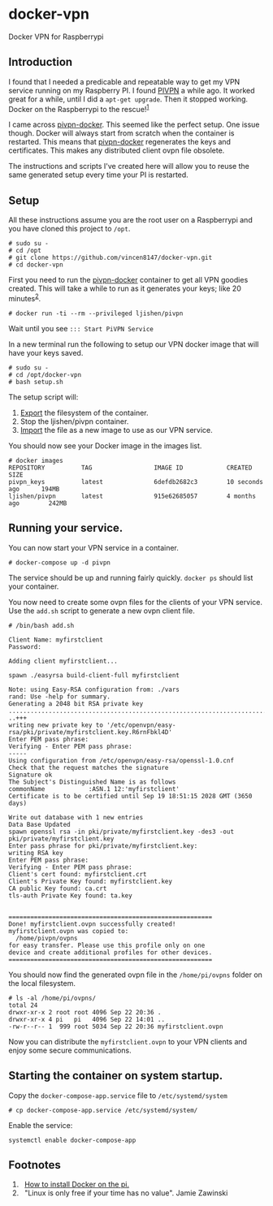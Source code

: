 # docker-vpn
Docker VPN for Raspberrypi

## Introduction

I found that I needed a predicable and repeatable way to get my VPN service
running on my Raspberry PI.  I found [PIVPN](http://www.pivpn.io/) a while ago.  It worked great for a while, until I did a `apt-get upgrade`.  Then it stopped
working.  Docker on the Raspberrypi to the rescue!<sup>[1](#f1)</sup>

I came across [pivpn-docker](https://github.com/ljishen/pivpn-docker).  This
seemed like the perfect setup.  One issue though.  Docker will always start
from scratch when the container is restarted.  This means that
[pivpn-docker](https://github.com/ljishen/pivpn-docker) regenerates the keys
and certificates. This makes any distributed client ovpn file obsolete.

The instructions and scripts I've created here will allow you to reuse the same
generated setup every time your PI is restarted.

## Setup
All these instructions assume you are the root user on a Raspberrypi and
you have cloned this project to `/opt`.
```
# sudo su -
# cd /opt
# git clone https://github.com/vincen8147/docker-vpn.git
# cd docker-vpn
```

First you need to run the
[pivpn-docker](https://github.com/ljishen/pivpn-docker)
container to get all VPN goodies created.  This will take a while to run as it
generates your keys; like 20 minutes<sup>[2](#f2)</sup>.

```
# docker run -ti --rm --privileged ljishen/pivpn
```
Wait until you see `::: Start PiVPN Service`

In a new terminal run the following to setup our VPN docker image that will
have your keys saved.
```
# sudo su -
# cd /opt/docker-vpn
# bash setup.sh
```

The setup script will:
1. [Export](https://docs.docker.com/engine/reference/commandline/export/) the filesystem of the container.    
1. Stop the ljishen/pivpn container.
1. [Import](https://docs.docker.com/engine/reference/commandline/import/)
the file as a new image to use as our VPN service.

You should now see your Docker image in the images list.
```
# docker images
REPOSITORY          TAG                 IMAGE ID            CREATED             SIZE
pivpn_keys          latest              6defdb2682c3        10 seconds ago      194MB
ljishen/pivpn       latest              915e62685057        4 months ago        242MB
```
## Running your service.
You can now start your VPN service in a container.
```
# docker-compose up -d pivpn
```
The service should be up and running fairly quickly.  `docker ps` should list your container.

You now need to create some ovpn files for the clients of your VPN service.
Use the `add.sh` script to generate a new ovpn client file.
```
# /bin/bash add.sh

Client Name: myfirstclient
Password:

Adding client myfirstclient...

spawn ./easyrsa build-client-full myfirstclient

Note: using Easy-RSA configuration from: ./vars
rand: Use -help for summary.
Generating a 2048 bit RSA private key
.................................................................................................................................................+++
..+++
writing new private key to '/etc/openvpn/easy-rsa/pki/private/myfirstclient.key.R6rnFbkl4D'
Enter PEM pass phrase:
Verifying - Enter PEM pass phrase:
-----
Using configuration from /etc/openvpn/easy-rsa/openssl-1.0.cnf
Check that the request matches the signature
Signature ok
The Subject's Distinguished Name is as follows
commonName            :ASN.1 12:'myfirstclient'
Certificate is to be certified until Sep 19 18:51:15 2028 GMT (3650 days)

Write out database with 1 new entries
Data Base Updated
spawn openssl rsa -in pki/private/myfirstclient.key -des3 -out pki/private/myfirstclient.key
Enter pass phrase for pki/private/myfirstclient.key:
writing RSA key
Enter PEM pass phrase:
Verifying - Enter PEM pass phrase:
Client's cert found: myfirstclient.crt
Client's Private Key found: myfirstclient.key
CA public Key found: ca.crt
tls-auth Private Key found: ta.key


========================================================
Done! myfirstclient.ovpn successfully created!
myfirstclient.ovpn was copied to:
  /home/pivpn/ovpns
for easy transfer. Please use this profile only on one
device and create additional profiles for other devices.
========================================================
```
You should now find the generated ovpn file in the `/home/pi/ovpns` folder on
the local filesystem.
```
# ls -al /home/pi/ovpns/
total 24
drwxr-xr-x 2 root root 4096 Sep 22 20:36 .
drwxr-xr-x 4 pi   pi   4096 Sep 22 14:01 ..
-rw-r--r-- 1  999 root 5034 Sep 22 20:36 myfirstclient.ovpn
```
Now you can distribute the `myfirstclient.ovpn` to your VPN clients and enjoy
some secure communications.

## Starting the container on system startup.
Copy the `docker-compose-app.service` file to `/etc/systemd/system`
```
# cp docker-compose-app.service /etc/systemd/system/
```
Enable the service:
```
systemctl enable docker-compose-app
```

## Footnotes
1. <a name="f1">&nbsp;</a> [How to install Docker on the pi.](
  https://medium.freecodecamp.org/the-easy-way-to-set-up-docker-on-a-raspberry-pi-7d24ced073ef)
1. <a name="f2">&nbsp;</a>
"Linux is only free if your time has no value". Jamie Zawinski
